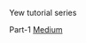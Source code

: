Yew tutorial series

Part-1 [Medium](https://medium.com/@kival/building-a-single-page-application-in-rust-yew-part-1-42e8ce5e3e87)
